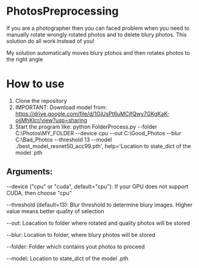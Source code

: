 # PhotosPreprocessing
If you are a photographer then you can faced problem when you need to manually rotate wrongly rotated photos and to delete blury photos. This solution do all work instead of you!

My solution automatically moves blury ptohos and then rotates photos to the right angle

# How to use

1. Clone the repository
2. IMPORTANT: Download model from: https://drive.google.com/file/d/1GjUsPt6uMCjfQwy7GKgKaK-ojjMhKIcr/view?usp=sharing
3. Start the program like:
   python FolderProcess.py --folder C:\Photos\MY_FOLDER --device cpu --out C:\Good_Photos --blur C:\Bad_Photos --threshold 13 --model ./best_model_resnet50_acc99.pth', help='Location to state_dict of the model .pth

## Arguments:

   --device ("cpu" or "cuda", default="cpu"): If your GPU does not support CUDA, then choose "cpu"
   
   --threshold (default=13): Blur threshold to determine blury images. Higher value means better quality of selection
   
   --out: Loacation to folder where rotated and quality photos will be stored
   
   --blur: Location to folder, where blury photos will be stored
   
   --folder: Folder which contains yout photos to proceed
   
   --model: Location to state_dict of the model .pth
   
